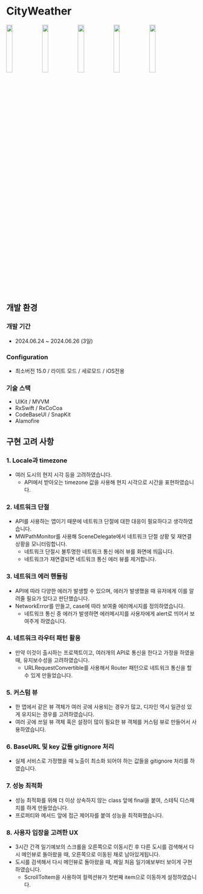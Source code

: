 # CityWeather

<img width="18%" src="https://github.com/Greeddk/CityWeather/assets/116425551/f170b315-fa76-4d24-b001-f6e73ffe3e5e"/>
<img width="18%" src="https://github.com/Greeddk/CityWeather/assets/116425551/d852e232-45fe-4c90-a4fe-1cf7b40c175f"/>
<img width="18%" src="https://github.com/Greeddk/CityWeather/assets/116425551/252dd33d-e32f-438a-9e01-63ba2fb15cbf"/>
<img width="18%" src="https://github.com/Greeddk/CityWeather/assets/116425551/06aab6c1-6696-4561-b74a-e97c1f571b56"/>
<img width="18%" src="https://github.com/Greeddk/CityWeather/assets/116425551/6e301da3-f04f-4d46-9a9a-e3296a696c81"/>

## 개발 환경

### 개발 기간

- 2024.06.24 ~ 2024.06.26 (3일)

### Configuration

- 최소버전 15.0 / 라이트 모드 / 세로모드 / iOS전용

### 기술 스택

- UIKit / MVVM
- RxSwift / RxCoCoa
- CodeBaseUI / SnapKit
- Alamofire

## 구현 고려 사항

### 1. Locale과 timezone

- 여러 도시의 현지 시각 등을 고려하였습니다.
    - API에서 받아오는 timezone 값을 사용해 현지 시각으로 시간을 표현하였습니다.

### 2. 네트워크 단절

- API를 사용하는 앱이기 때문에 네트워크 단절에 대한 대응이 필요하다고 생각하였습니다.
- MWPathMonitor를 사용해 SceneDelegate에서 네트워크 단절 상황 및 재연결 상황을 모니터링합니다.
    - 네트워크 단절시 불투명한 네트워크 통신 에러 뷰를 화면에 띄웁니다.
    - 네트워크가 재연결되면 네트워크 통신 에러 뷰를 제거합니다.

### 3. 네트워크 에러 핸들링

- API에 따라 다양한 에러가 발생할 수 있으며, 에러가 발생했을 때 유저에게 이를 알려줄 필요가 있다고 판단했습니다.
- NetworkError를 만들고, case에 따라 보여줄 에러메시지를 정의하였습니다.
  - 네트워크 통신 중 에러가 발생하면 에러메시지를 사용자에게 alert로 띄어서 보여주게 하였습니다.

### 4. 네트워크 라우터 패턴 활용

- 만약 이것이 출시하는 프로젝트이고, 여러개의 API로 통신을 한다고 가정을 하였을 때, 유지보수성을 고려하였습니다.
  - URLRequestConvertible를 사용해서 Router 패턴으로 네트워크 통신을 할 수 있게 만들었습니다.

### 5. 커스텀 뷰

- 한 앱에서 같은 뷰 객체가 여러 곳에 사용되는 경우가 많고, 디자인 역시 일관성 있게 유지되는 경우를 고려하였습니다.
- 여러 곳에 쓰일 뷰 객체 혹은 설정이 많이 필요한 뷰 객체를 커스텀 뷰로 만들어서 사용하였습니다.

### 6. BaseURL 및 key 값들 gitignore 처리

- 실제 서비스로 가정했을 때 노출이 최소화 되어야 하는 값들을 gitignore 처리를 하였습니다.

### 7. 성능 최적화

- 성능 최적화를 위해 더 이상 상속하지 않는 class 앞에 final을 붙여, 스테틱 디스패치를 하게 만들었습니다.
- 프로퍼티와 메서드 앞에 접근 제어자를 붙여 성능을 최적화했습니다.

### 8. 사용자 입장을 고려한 UX

- 3시간 간격 일기예보의 스크롤을 오른쪽으로 이동시킨 후 다른 도시를 검색해서 다시 메인뷰로 돌아왔을 때, 오른쪽으로 이동된 채로 남아있게됩니다.
- 도시를 검색해서 다시 메인뷰로 돌아왔을 때, 제일 처음 일기예보부터 보이게 구현하였습니다.
    - ScrollToItem을 사용하여 컬렉션뷰가 첫번째 item으로 이동하게 설정하였습니다.
